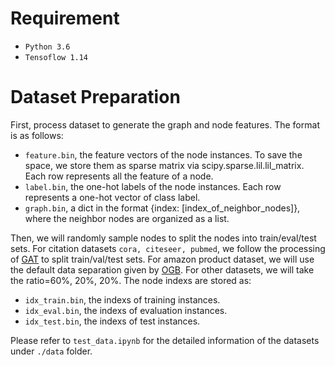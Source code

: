 # Requirement
* `Python 3.6`
* `Tensoflow 1.14`

# Dataset Preparation
First, process dataset to generate the graph and node features. The format is as follows:
* `feature.bin`, the feature vectors of the node instances. To save the space, we store them as sparse matrix via scipy.sparse.lil.lil_matrix. Each row represents all the feature of a node.
* `label.bin`, the one-hot labels of the node instances. Each row represents a one-hot vector of class label.
* `graph.bin`, a dict in the format {index: [index_of_neighbor_nodes]}, where the neighbor nodes are organized as a list.

Then, we will randomly sample nodes to split the nodes into train/eval/test sets. For citation datasets `cora, citeseer, pubmed`, we follow the processing of [GAT](https://github.com/PetarV-/GAT/blob/master/utils/process.py) to split train/val/test sets. For amazon product dataset, we will use the default data separation given by [OGB](https://ogb.stanford.edu/docs/nodeprop/#loader). For other datasets, we will take the ratio=60%, 20%, 20%. The node indexs are stored as:
* `idx_train.bin`, the indexs of training instances.
* `idx_eval.bin`, the indexs of evaluation instances.
* `idx_test.bin`, the indexs of test instances.

Please refer to `test_data.ipynb` for the detailed information of the datasets under `./data` folder.

